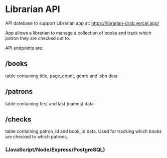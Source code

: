 # Librarian API
 
API datebase to support Librarian app at: https://librarian-drab.vercel.app/

App allows a librarian to manage a collection of books and track which patron they are checked out to.

API endpoints are:

## /books

table containing title, page_count, genre and isbn data

## /patrons
 
table containing first and last (names) data

## /checks

table containing patron_id and book_id data.  Used for tracking which books are checked to which patrons.

### (JavaScript/Node/Express/PostgreSQL)
